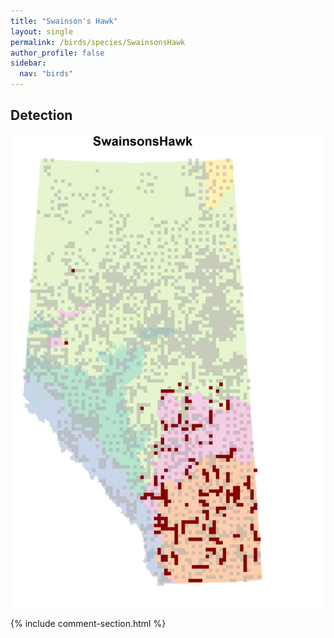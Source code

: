 ```yaml
---
title: "Swainson's Hawk"
layout: single
permalink: /birds/species/SwainsonsHawk
author_profile: false
sidebar:
  nav: "birds"
---
```


<h2>Detection</h2>

![](/assets/images/birds/SwainsonsHawk/det.jpg)

{% include comment-section.html %}
